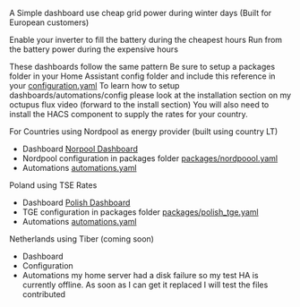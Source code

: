 A Simple dashboard use cheap grid power during winter days (Built for European customers)

Enable your inverter to fill the battery during the cheapest hours 
Run from the battery power during the expensive hours 

These dashboards follow the same pattern
Be sure to setup a packages folder in your Home Assistant config folder and include this reference in your [configuration.yaml](./configuration.yaml)
To learn how to setup dashboards/automations/config please look at the installation section on my octupus flux video (forward to the install section)
You will also need to install the HACS component to supply the rates for your country.

For Countries using Nordpool as energy provider (built using country LT)
* Dashboard [Norpool Dashboard](./packages/nordpool_dashboard.yaml)  
* Nordpool configuration in packages folder [packages/nordpoool.yaml](./packages/nordpoool.yaml)
* Automations [automations.yaml](./packages/nordpool_automation.yaml)

Poland using TSE Rates
* Dashboard [Polish Dashboard](./packages/polish_tge_dashboard.yaml)  
* TGE configuration in packages folder [packages/polish_tge.yaml](./packages/polish_tge.yaml)
* Automations [automations.yaml](./packages/polish_tge_automations.yaml)

Netherlands using Tiber (coming soon)  
* Dashboard
* Configuration
* Automations
my home server had a disk failure so my test HA is currently offline. As soon as I can get it replaced I will test the files contributed


